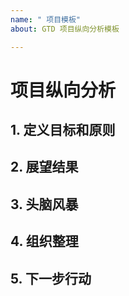 ```yaml
---
name: " 项目模板"
about: GTD 项目纵向分析模板

---
```


# 项目纵向分析

## 1. 定义目标和原则

## 2. 展望结果

## 3. 头脑风暴

## 4. 组织整理

## 5. 下一步行动
